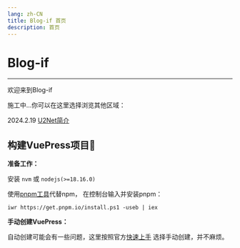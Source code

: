 ```yaml
---
lang: zh-CN
title: Blog-if 首页
description: 首页
---
```


# Blog-if
---
欢迎来到Blog-if

施工中...你可以在这里选择浏览其他区域：

2024.2.19 [U2Net简介](../share/U2Net简介.md)



## 构建VuePress项目:raised_back_of_hand:

**准备工作：** 

安装 `nvm` 或 `nodejs(>=18.16.0)`

使用[pnpm工具](https://www.pnpm.cn/)代替npm， 
在控制台输入并安装pnpm：
```shell
iwr https://get.pnpm.io/install.ps1 -useb | iex
```

**手动创建VuePress：**

自动创建可能会有一些问题，这里按照官方[快速上手](https://v2.vuepress.vuejs.org/zh/guide/getting-started.html)
选择手动创建，并不麻烦。
